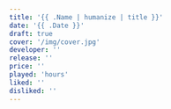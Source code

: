 ```yaml
---
title: '{{ .Name | humanize | title }}'
date: '{{ .Date }}'
draft: true
cover: '/img/cover.jpg'
developer: ''
release: ''
price: ''
played: 'hours'
liked: ''
disliked: ''
---
```

